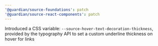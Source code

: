 ```yaml
---
'@guardian/source-foundations': patch
'@guardian/source-react-components': patch
---
```


Introduced a CSS variable: `--source-hover-text-decoration-thickness`, provided by the typography API to set a custom underline thickness on hover for links
